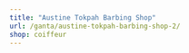 ```yaml
---
title: "Austine Tokpah Barbing Shop"
url: /ganta/austine-tokpah-barbing-shop-2/
shop: coiffeur
---
```

